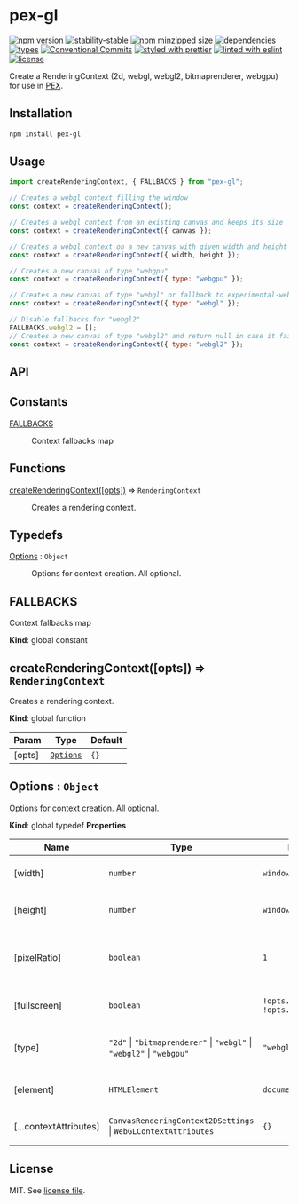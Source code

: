 # pex-gl

[![npm version](https://img.shields.io/npm/v/pex-gl)](https://www.npmjs.com/package/pex-gl)
[![stability-stable](https://img.shields.io/badge/stability-stable-green.svg)](https://www.npmjs.com/package/pex-gl)
[![npm minzipped size](https://img.shields.io/bundlephobia/minzip/pex-gl)](https://bundlephobia.com/package/pex-gl)
[![dependencies](https://img.shields.io/librariesio/release/npm/pex-gl)](https://github.com/pex-gl/pex-gl/blob/main/package.json)
[![types](https://img.shields.io/npm/types/pex-gl)](https://github.com/microsoft/TypeScript)
[![Conventional Commits](https://img.shields.io/badge/Conventional%20Commits-1.0.0-fa6673.svg)](https://conventionalcommits.org)
[![styled with prettier](https://img.shields.io/badge/styled_with-Prettier-f8bc45.svg?logo=prettier)](https://github.com/prettier/prettier)
[![linted with eslint](https://img.shields.io/badge/linted_with-ES_Lint-4B32C3.svg?logo=eslint)](https://github.com/eslint/eslint)
[![license](https://img.shields.io/github/license/pex-gl/pex-gl)](https://github.com/pex-gl/pex-gl/blob/main/LICENSE.md)

Create a RenderingContext (2d, webgl, webgl2, bitmaprenderer, webgpu) for use in [PEX](https://pex.gl).

## Installation

```bash
npm install pex-gl
```

## Usage

```js
import createRenderingContext, { FALLBACKS } from "pex-gl";

// Creates a webgl context filling the window
const context = createRenderingContext();

// Creates a webgl context from an existing canvas and keeps its size
const context = createRenderingContext({ canvas });

// Creates a webgl context on a new canvas with given width and height
const context = createRenderingContext({ width, height });

// Creates a new canvas of type "webgpu"
const context = createRenderingContext({ type: "webgpu" });

// Creates a new canvas of type "webgl" or fallback to experimental-webgl in case it fails
const context = createRenderingContext({ type: "webgl" });

// Disable fallbacks for "webgl2"
FALLBACKS.webgl2 = [];
// Creates a new canvas of type "webgl2" and return null in case it fails
const context = createRenderingContext({ type: "webgl2" });
```

## API

<!-- api-start -->

## Constants

<dl>
<dt><a href="#FALLBACKS">FALLBACKS</a></dt>
<dd><p>Context fallbacks map</p>
</dd>
</dl>

## Functions

<dl>
<dt><a href="#createRenderingContext">createRenderingContext([opts])</a> ⇒ <code>RenderingContext</code></dt>
<dd><p>Creates a rendering context.</p>
</dd>
</dl>

## Typedefs

<dl>
<dt><a href="#Options">Options</a> : <code>Object</code></dt>
<dd><p>Options for context creation. All optional.</p>
</dd>
</dl>

<a name="FALLBACKS"></a>

## FALLBACKS

Context fallbacks map

**Kind**: global constant
<a name="createRenderingContext"></a>

## createRenderingContext([opts]) ⇒ <code>RenderingContext</code>

Creates a rendering context.

**Kind**: global function

| Param  | Type                             | Default         |
| ------ | -------------------------------- | --------------- |
| [opts] | [<code>Options</code>](#Options) | <code>{}</code> |

<a name="Options"></a>

## Options : <code>Object</code>

Options for context creation. All optional.

**Kind**: global typedef
**Properties**

| Name                   | Type                                                                                                                                                                           | Default                                          | Description                                    |
| ---------------------- | ------------------------------------------------------------------------------------------------------------------------------------------------------------------------------ | ------------------------------------------------ | ---------------------------------------------- |
| [width]                | <code>number</code>                                                                                                                                                            | <code>window.innerWidth</code>                   | Request an initial canvas width.               |
| [height]               | <code>number</code>                                                                                                                                                            | <code>window.innerHeight</code>                  | Request an initial canvas height.              |
| [pixelRatio]           | <code>boolean</code>                                                                                                                                                           | <code>1</code>                                   | Multiply canvas dimensions with a given ratio. |
| [fullscreen]           | <code>boolean</code>                                                                                                                                                           | <code>!opts.width &amp;&amp; !opts.height</code> | Make the canvas fullscreen.                    |
| [type]                 | <code>&quot;2d&quot;</code> \| <code>&quot;bitmaprenderer&quot;</code> \| <code>&quot;webgl&quot;</code> \| <code>&quot;webgl2&quot;</code> \| <code>&quot;webgpu&quot;</code> | <code>&quot;webgl&quot;</code>                   | A "contextType" for getContext.                |
| [element]              | <code>HTMLElement</code>                                                                                                                                                       | <code>document.body</code>                       | Element to append the canvas to.               |
| [...contextAttributes] | <code>CanvasRenderingContext2DSettings</code> \| <code>WebGLContextAttributes</code>                                                                                           | <code>{}</code>                                  | Attributes to be passed to getContext.         |

<!-- api-end -->

## License

MIT. See [license file](https://github.com/pex-gl/pex-gl/blob/main/LICENSE.md).
